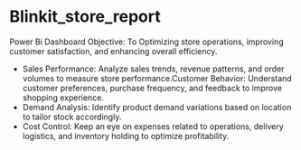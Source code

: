 # Blinkit_store_report
Power Bi Dashboard
Objective: To Optimizing store operations, improving customer satisfaction, and enhancing overall efficiency.
* Sales Performance: Analyze sales trends, revenue patterns, and order volumes to measure store performance.Customer Behavior: Understand customer preferences, purchase frequency, and feedback to improve shopping experience.
* Demand Analysis: Identify product demand variations based on location to tailor stock accordingly.
* Cost Control: Keep an eye on expenses related to operations, delivery logistics, and inventory holding to optimize profitability.
